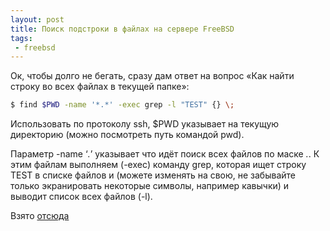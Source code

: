 ```yaml
---
layout: post
title: Поиск подстроки в файлах на сервере FreeBSD
tags:
 - freebsd
---
```


Ок, чтобы долго не бегать, сразу дам ответ на вопрос «Как найти строку во всех файлах в текущей папке»:

``` bash
$ find $PWD -name '*.*' -exec grep -l "TEST" {} \;
```

Использовать по протоколу ssh, $PWD указывает на текущую директорию (можно посмотреть путь командой pwd).

Параметр -name ‘*.*’ указывает что идёт поиск всех файлов по маске *.*. К этим файлам выполняем (-exec) команду grep, которая ищет строку TEST в списке файлов и (можете изменять на свою, не забывайте только экранировать некоторые символы, например кавычки) и выводит список всех файлов (-l).

Взято [отсюда](http://www.tsng.ru/node/8)
